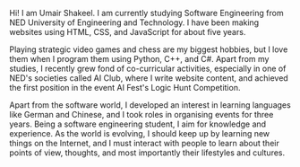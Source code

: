 Hi! I am Umair Shakeel. I am currently studying Software Engineering from NED University of Engineering and Technology. I have been making websites using HTML, CSS, and JavaScript for about five years.

Playing strategic video games and chess are my biggest hobbies, but I love them when I program them using Python, C++, and C#. Apart from my studies, I recently grew fond of co-curricular activities, especially in one of NED's societies called AI Club, where I write website content, and achieved the first position in the event AI Fest's Logic Hunt Competition.

Apart from the software world, I developed an interest in learning languages like German and Chinese, and I took roles in organising events for three years. Being a software engineering student, I aim for knowledge and experience. As the world is evolving, I should keep up by learning new things on the Internet, and I must interact with people to learn about their points of view, thoughts, and most importantly their lifestyles and cultures.

